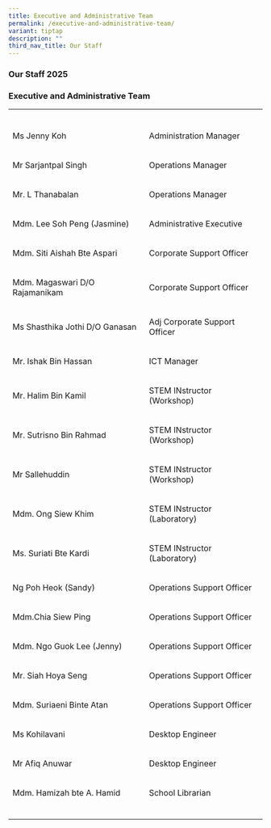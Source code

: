 ```yaml
---
title: Executive and Administrative Team
permalink: /executive-and-administrative-team/
variant: tiptap
description: ""
third_nav_title: Our Staff
---
```

<h3><strong>Our Staff 2025</strong></h3>
<h3>Executive and Administrative Team</h3>
<table style="minWidth: 50px">
<colgroup>
<col>
<col>
</colgroup>
<tbody>
<tr>
<th rowspan="1" colspan="1">
<p></p>
</th>
<th rowspan="1" colspan="1">
<p></p>
</th>
</tr>
<tr>
<td rowspan="1" colspan="1">
<p>Ms Jenny Koh</p>
</td>
<td rowspan="1" colspan="1">
<p>Administration Manager</p>
</td>
</tr>
<tr>
<td rowspan="1" colspan="1">
<p>Mr Sarjantpal Singh</p>
</td>
<td rowspan="1" colspan="1">
<p>Operations Manager</p>
</td>
</tr>
<tr>
<td rowspan="1" colspan="1">
<p>Mr. L Thanabalan</p>
</td>
<td rowspan="1" colspan="1">
<p>Operations Manager</p>
</td>
</tr>
<tr>
<td rowspan="1" colspan="1">
<p>Mdm. Lee Soh Peng (Jasmine)</p>
</td>
<td rowspan="1" colspan="1">
<p>Administrative Executive</p>
</td>
</tr>
<tr>
<td rowspan="1" colspan="1">
<p>Mdm. Siti Aishah Bte Aspari</p>
</td>
<td rowspan="1" colspan="1">
<p>Corporate Support Officer</p>
</td>
</tr>
<tr>
<td rowspan="1" colspan="1">
<p>Mdm. Magaswari D/O Rajamanikam</p>
</td>
<td rowspan="1" colspan="1">
<p>Corporate Support Officer</p>
</td>
</tr>
<tr>
<td rowspan="1" colspan="1">
<p>Ms Shasthika Jothi D/O Ganasan</p>
</td>
<td rowspan="1" colspan="1">
<p>Adj Corporate Support Officer</p>
</td>
</tr>
<tr>
<td rowspan="1" colspan="1">
<p>Mr. Ishak Bin Hassan</p>
</td>
<td rowspan="1" colspan="1">
<p>ICT Manager</p>
</td>
</tr>
<tr>
<td rowspan="1" colspan="1">
<p>Mr. Halim Bin Kamil</p>
</td>
<td rowspan="1" colspan="1">
<p>STEM INstructor (Workshop)</p>
</td>
</tr>
<tr>
<td rowspan="1" colspan="1">
<p>Mr. Sutrisno Bin Rahmad</p>
</td>
<td rowspan="1" colspan="1">
<p>STEM INstructor (Workshop)</p>
</td>
</tr>
<tr>
<td rowspan="1" colspan="1">
<p>Mr Sallehuddin</p>
</td>
<td rowspan="1" colspan="1">
<p>STEM INstructor (Workshop)</p>
</td>
</tr>
<tr>
<td rowspan="1" colspan="1">
<p>Mdm. Ong Siew Khim</p>
</td>
<td rowspan="1" colspan="1">
<p>STEM INstructor (Laboratory)</p>
</td>
</tr>
<tr>
<td rowspan="1" colspan="1">
<p>Ms. Suriati Bte Kardi</p>
</td>
<td rowspan="1" colspan="1">
<p>STEM INstructor (Laboratory)</p>
</td>
</tr>
<tr>
<td rowspan="1" colspan="1">
<p>Ng Poh Heok (Sandy)</p>
</td>
<td rowspan="1" colspan="1">
<p>Operations Support Officer</p>
</td>
</tr>
<tr>
<td rowspan="1" colspan="1">
<p>Mdm.Chia Siew Ping</p>
</td>
<td rowspan="1" colspan="1">
<p>Operations Support Officer</p>
</td>
</tr>
<tr>
<td rowspan="1" colspan="1">
<p>Mdm. Ngo Guok Lee (Jenny)</p>
</td>
<td rowspan="1" colspan="1">
<p>Operations Support Officer</p>
</td>
</tr>
<tr>
<td rowspan="1" colspan="1">
<p>Mr. Siah Hoya Seng</p>
</td>
<td rowspan="1" colspan="1">
<p>Operations Support Officer</p>
</td>
</tr>
<tr>
<td rowspan="1" colspan="1">
<p>Mdm. Suriaeni Binte Atan</p>
</td>
<td rowspan="1" colspan="1">
<p>Operations Support Officer</p>
</td>
</tr>
<tr>
<td rowspan="1" colspan="1">
<p>Ms Kohilavani</p>
</td>
<td rowspan="1" colspan="1">
<p>Desktop Engineer</p>
</td>
</tr>
<tr>
<td rowspan="1" colspan="1">
<p>Mr Afiq Anuwar</p>
</td>
<td rowspan="1" colspan="1">
<p>Desktop Engineer</p>
</td>
</tr>
<tr>
<td rowspan="1" colspan="1">
<p>Mdm. Hamizah bte A. Hamid</p>
</td>
<td rowspan="1" colspan="1">
<p>School Librarian</p>
</td>
</tr>
<tr>
<td rowspan="1" colspan="1">
<p></p>
</td>
<td rowspan="1" colspan="1">
<p></p>
</td>
</tr>
</tbody>
</table>
<p></p>